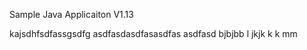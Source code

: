 
Sample Java Applicaiton V1.13

kajsdhfsdfassgsdfg
asdfasdasdfasasdfas
asdfasd
bjbjbb
l
jkjk
k
k
mm
